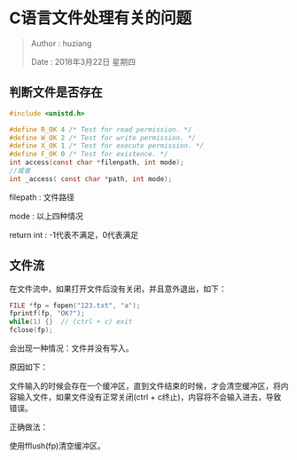 # C语言文件处理有关的问题

> Author : huziang </br>
>
> Date : 2018年3月22日 星期四

## 判断文件是否存在

~~~c
#include <unistd.h>

#define R_OK 4 /* Test for read permission. */
#define W_OK 2 /* Test for write permission. */
#define X_OK 1 /* Test for execute permission. */
#define F_OK 0 /* Test for existence. */
int access(const char *filenpath, int mode); 
//或者
int _access( const char *path, int mode);
~~~

filepath : 文件路径

mode : 以上四种情况

return int : -1代表不满足，0代表满足

## 文件流

在文件流中，如果打开文件后没有关闭，并且意外退出，如下：

~~~c++
FILE *fp = fopen("123.txt", "a");
fprintf(fp, "OK?");
while(1) {}  // (ctrl + c) exit
fclose(fp);
~~~

会出现一种情况：文件并没有写入。

原因如下：

文件输入的时候会存在一个缓冲区，直到文件结束的时候，才会清空缓冲区，将内容输入文件，如果文件没有正常关闭(ctrl + c终止)，内容将不会输入进去，导致错误。

正确做法：

使用fflush(fp)清空缓冲区。